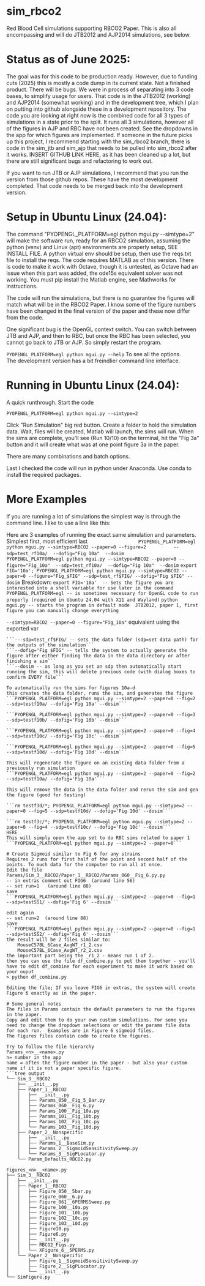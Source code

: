 # sim_rbco2
Red Blood Cell simulations supporting RBCO2 Paper.
This is also all encompassing and will do JTB2012 and AJP2014 simulations, see below.

# Status as of June 2025:
The goal was for this code to be production ready.  However, due to funding cuts (2025) this is mostly a code dump in its current state.  Not a finished product.  There will be bugs.  We were in process of separating into 3 code bases, to simplify usage for users.  That code is in the JTB2012 (working) and AJP2014 (somewhat working) and in the development tree, which I plan on putting into github alongside these in a development repository.  The code you are looking at right now is the combined code for all 3 types of simulations in a state prior to the split.  It runs all 3 simulations, however all of the figures in AJP and RBC have not been created.  See the dropdowns in the app for which figures are implemented.  If someone in the future picks up this project, I recommend starting with the sim_rbco2 branch, there is code in the sim_jtb and sim_ajp that needs to be pulled into sim_rbco2 after it works. INSERT GITHUB LINK HERE, as it has been cleaned up a lot, but there are still significant bugs and refactoring to work out.

If you want to run JTB or AJP simulations, I recommend that you run the version from those github repos. These have the most development completed.  That code needs to be merged back into the development version.

# Setup in Ubuntu Linux (24.04):
The command "PYOPENGL_PLATFORM=egl python mgui.py --simtype=2" will make the software run, ready for an RBCO2 simulation, assuming the python (venv) and Linux (apt) environments are properly setup, SEE INSTALL FILE.  A python virtual env should be setup, then use the reqs.txt file to install the reqs.  The code requires MATLAB as of this version.  There is code to make it work with Octave, though it is untested, as Octave had an issue when this part was added, the ode15s equivalent solver was not working.  You must pip install the Matlab engine, see Mathworks for instructions.

The code will run the simulations, but there is no guarantee the figures will match what will be in the RBCO2 Paper.  I know some of the figure numbers have been changed in the final version of the paper and these now differ from the code.

One significant bug is the OpenGL context switch.  You can switch between JTB and AJP, and then to RBC, but once the RBC has been selected, you cannot go back to JTB or AJP.  So simply restart the program.


```PYOPENGL_PLATFORM=egl python mgui.py --help```
To see all the options.  
The development version has a bit freindlier command line interface.

# Running in Ubuntu Linux (24.04):
A quick runthrough.
Start the code

```PYOPENGL_PLATFORM=egl python mgui.py --simtype=2```

Click "Run Simulation" big red button.
Create a folder to hold the simulation data.
Wait, files will be created, Matlab will launch, the sims will run.
When the sims are complete, you'll see (Run 10/10) on the terminal, hit the "Fig 3a" button and it will create what was at one point figure 3a in the paper.

There are many combinations and batch options.

Last I checked the code will run in python under Anaconda.  Use conda to install the required packages.

# More Examples
If you are running a lot of simulations the simplest way is through the command line.  I like to use a line like this:

Here are 3 examples of running the exact same simulation and parameters. Simplest first, most efficient last
```                  PYOPENGL_PLATFORM=egl python mgui.py --simtype=RBCO2 --paper=0 --figure=2          --sdp=test_rf10a/  --dofig="Fig 10a"  --dosim```
```                  PYOPENGL_PLATFORM=egl python mgui.py --simtype=RBCO2 --paper=0 --figure="Fig_10a"  --sdp=test_rf10a/  --dofig="Fig 10a"  --dosim```
```export FIG='10a'; PYOPENGL_PLATFORM=egl python mgui.py --simtype=RBCO2 --paper=0 --figure="Fig_$FIG" --sdp=test_rf$FIG/ --dofig="Fig $FIG" --dosim```
Breakdown:
```export FIG='10a'  -- Sets the figure you are interested into a shell variable for use later in the command```
```PYOPENGL_PLATFORM=egl -- is sometimes necessary for OpenGL code to run properly (required in Ubuntu 24.04 with X11 and Wayland)```
```python mgui.py -- starts the program in default mode  JTB2012, paper 1, first figure you can manually change everything```

```--simtype=RBCO2 --paper=0 --figure="Fig_10a"```
equivalent using the exported var 
```--simtype=RBCO2 --paper=0 --figure="Fig_$FIG" --sets the simulation type, paper and the figure<br/>
```---sdp=test_rf$FIG/ -- sets the data folder (sdp=set data path) for the outputs of the simulation```
```--dofig="Fig $FIG" -- tells the system to actually generate the figure after either finding the data in the data directory or after finishing a sim```
```--dosim -- as long as you set an sdp then automatically start running the sim, this will delete previous code (with dialog boxes to confirm EVERY file```

To automatically run the sims for figures 10a-d
this creates the data folder, runs the sim, and generates the figure
```PYOPENGL_PLATFORM=egl python mgui.py --simtype=2 --paper=0 --fig=2 --sdp=testf10a/ --dofig='Fig 10a' --dosim```

```PYOPENGL_PLATFORM=egl python mgui.py --simtype=2 --paper=0 --fig=3 --sdp=testf10b/ --dofig='Fig 10b' --dosim```

```PYOPENGL_PLATFORM=egl python mgui.py --simtype=2 --paper=0 --fig=4 --sdp=testf10c/ --dofig='Fig 10c' --dosim```

```PYOPENGL_PLATFORM=egl python mgui.py --simtype=2 --paper=0 --fig=5 --sdp=testf10d/ --dofig='Fig 10d' --dosim```

This will regenerate the figure on an existing data folder from a previously run simulation
```PYOPENGL_PLATFORM=egl python mgui.py --simtype=2 --paper=0 --fig=2 --sdp=testf10a/ --dofig='Fig 10a'```

This will remove the data in the data folder and rerun the sim and gen the figure (good for testing)

```rm testf3d/*; PYOPENGL_PLATFORM=egl python mgui.py --simtype=2 --paper=0 --fig=5 --sdp=testf10d/ --dofig='Fig 10d' --dosim```

```rm testf3c/*; PYOPENGL_PLATFORM=egl python mgui.py --simtype=2 --paper=0 --fig=4 --sdp=testf10c/ --dofig='Fig 10c' --dosim```
HERE
This will simply open the app set to do RBC sims related to paper 1
```PYOPENGL_PLATFORM=egl python mgui.py --simtype=2 --paper=0```

# Create Sigmoid similar to Fig 6 for any strains
Requires 2 runs for first half of the point and second half of the points. To much data for the computer to run all at once.
Edit the file Params/Sim_3__RBCO2/Paper_1__RBCO2/Params_060__Fig_6.py.py  
-- in extras comment out FIG6  (around line 56)
-- set run=1   (around line 88)
save  
```PYOPENGL_PLATFORM=egl python mgui.py --simtype=2 --paper=0 --fig=1 --sdp=testSS1/ --dofig='Fig 6' --dosim```

edit again  
-- set run=2  (around line 88)
save  
```PYOPENGL_PLATFORM=egl python mgui.py --simtype=2 --paper=0 --fig=1 --sdp=testSS2/ --dofig='Fig 6' --dosim```
the result will be 2 files similar to:
    MouseC57BL_6Case_AvgWT_r1_2.csv
    MouseC57BL_6Case_AvgWT_r2_2.csv
the important part being the _r1_2 - means run 1 of 2.
then you can use the file df_combine.py to put them together - you'll have to edit df_combine for each experiment to make it work based on your ouput
> python df_combine.py

Editing the file; If you leave FIG6 in extras, the system will create Figure 6 exactly as in the paper.

# Some general notes
The files in Params contain the default parameters to run the figures in the paper.
Copy and edit them to do your own custom simulations. For some you need to change the dropdown selections or edit the params file data for each run.  Examples are in Figure 6 sigmoid files.
The Figures files contain code to create the figures.

Try to follow the file hierarchy
Params_<n>__<name>.py
n= number in the app
name = often the figure number in the paper - but also your custom name if it is not a paper specific figure.
```tree output
└── Sim_3__RBCO2
    ├── __init__.py
    ├── Paper_1__RBCO2
    │   ├── __init__.py
    │   ├── Params_050__Fig_5_Bar.py
    │   ├── Params_060__Fig_6.py
    │   ├── Params_100__Fig_10a.py
    │   ├── Params_101__Fig_10b.py
    │   ├── Params_102__Fig_10c.py
    │   └── Params_103__Fig_10d.py
    ├── Paper_2__Nonspecific
    │   ├── __init__.py
    │   ├── Params_1__BaseSim.py
    │   ├── Params_2__SigmoidSensitivitySweep.py
    │   └── Params_3__SigPLocator.py
    └── Param_Defaults_RBCO2.py
```
```
Figures_<n>__<name>.py
├── Sim_3__RBCO2
│   ├── __init__.py
│   ├── Paper_1__RBCO2
│   │   ├── Figure_050__5bar.py
│   │   ├── Figure_060__6.py
│   │   ├── Figure_061__6PERMSSweep.py
│   │   ├── Figure_100__10a.py
│   │   ├── Figure_101__10b.py
│   │   ├── Figure_102__10c.py
│   │   ├── Figure_103__10d.py
│   │   ├── Figure10.py
│   │   ├── Figure6.py
│   │   ├── __init__.py
│   │   ├── RBCO2_Figs.py
│   │   └── XFigure_6__5PERMS.py
│   └── Paper_2__Nonspecific
│       ├── Figure_1__SigmoidSensitivitySweep.py
│       ├── Figure_2__SigPLocator.py
│       └── __init__.py
└── SimFigure.py
```
